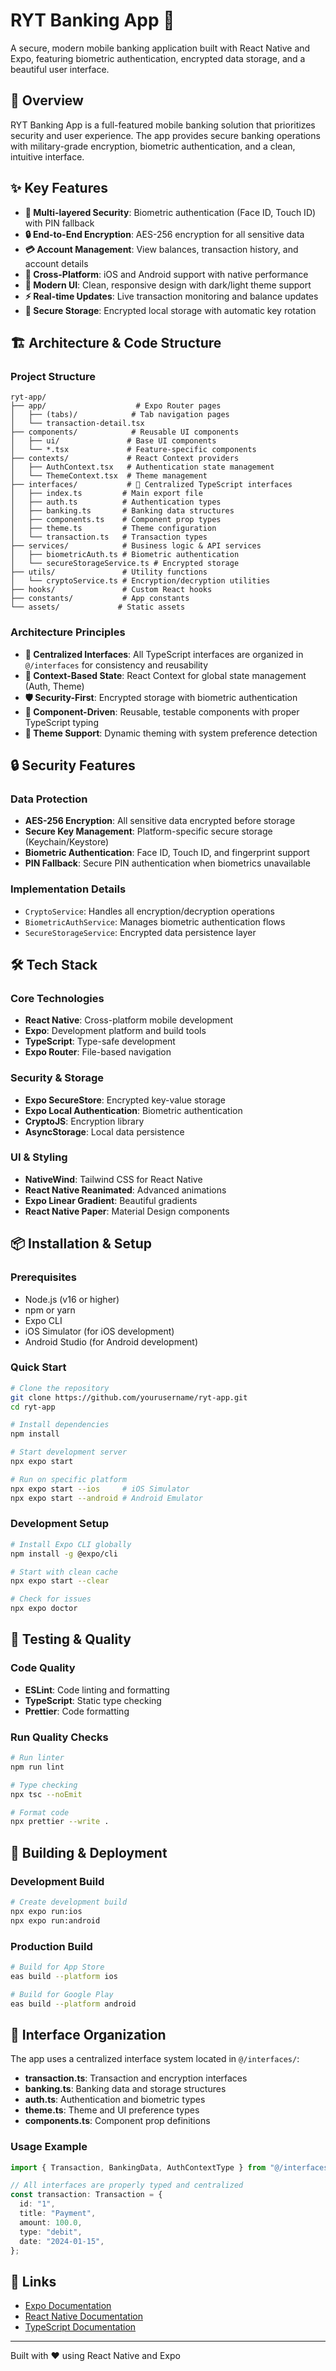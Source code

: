 # RYT Banking App 🏦

A secure, modern mobile banking application built with React Native and Expo, featuring biometric authentication, encrypted data storage, and a beautiful user interface.

## 🚀 Overview

RYT Banking App is a full-featured mobile banking solution that prioritizes security and user experience. The app provides secure banking operations with military-grade encryption, biometric authentication, and a clean, intuitive interface.

## ✨ Key Features

- **🔐 Multi-layered Security**: Biometric authentication (Face ID, Touch ID) with PIN fallback
- **🔒 End-to-End Encryption**: AES-256 encryption for all sensitive data
- **💳 Account Management**: View balances, transaction history, and account details
- **📱 Cross-Platform**: iOS and Android support with native performance
- **🎨 Modern UI**: Clean, responsive design with dark/light theme support
- **⚡ Real-time Updates**: Live transaction monitoring and balance updates
- **🔄 Secure Storage**: Encrypted local storage with automatic key rotation

## 🏗️ Architecture & Code Structure

### Project Structure

```
ryt-app/
├── app/                    # Expo Router pages
│   ├── (tabs)/            # Tab navigation pages
│   └── transaction-detail.tsx
├── components/            # Reusable UI components
│   ├── ui/               # Base UI components
│   └── *.tsx             # Feature-specific components
├── contexts/             # React Context providers
│   ├── AuthContext.tsx   # Authentication state management
│   └── ThemeContext.tsx  # Theme management
├── interfaces/           # 🎯 Centralized TypeScript interfaces
│   ├── index.ts         # Main export file
│   ├── auth.ts          # Authentication types
│   ├── banking.ts       # Banking data structures
│   ├── components.ts    # Component prop types
│   ├── theme.ts         # Theme configuration
│   └── transaction.ts   # Transaction types
├── services/            # Business logic & API services
│   ├── biometricAuth.ts # Biometric authentication
│   └── secureStorageService.ts # Encrypted storage
├── utils/               # Utility functions
│   └── cryptoService.ts # Encryption/decryption utilities
├── hooks/               # Custom React hooks
├── constants/           # App constants
└── assets/             # Static assets
```

### Architecture Principles

- **🎯 Centralized Interfaces**: All TypeScript interfaces are organized in `@/interfaces` for consistency and reusability
- **🔄 Context-Based State**: React Context for global state management (Auth, Theme)
- **🛡️ Security-First**: Encrypted storage with biometric authentication
- **📱 Component-Driven**: Reusable, testable components with proper TypeScript typing
- **🎨 Theme Support**: Dynamic theming with system preference detection

## 🔒 Security Features

### Data Protection

- **AES-256 Encryption**: All sensitive data encrypted before storage
- **Secure Key Management**: Platform-specific secure storage (Keychain/Keystore)
- **Biometric Authentication**: Face ID, Touch ID, and fingerprint support
- **PIN Fallback**: Secure PIN authentication when biometrics unavailable

### Implementation Details

- `CryptoService`: Handles all encryption/decryption operations
- `BiometricAuthService`: Manages biometric authentication flows
- `SecureStorageService`: Encrypted data persistence layer

## 🛠️ Tech Stack

### Core Technologies

- **React Native**: Cross-platform mobile development
- **Expo**: Development platform and build tools
- **TypeScript**: Type-safe development
- **Expo Router**: File-based navigation

### Security & Storage

- **Expo SecureStore**: Encrypted key-value storage
- **Expo Local Authentication**: Biometric authentication
- **CryptoJS**: Encryption library
- **AsyncStorage**: Local data persistence

### UI & Styling

- **NativeWind**: Tailwind CSS for React Native
- **React Native Reanimated**: Advanced animations
- **Expo Linear Gradient**: Beautiful gradients
- **React Native Paper**: Material Design components

## 📦 Installation & Setup

### Prerequisites

- Node.js (v16 or higher)
- npm or yarn
- Expo CLI
- iOS Simulator (for iOS development)
- Android Studio (for Android development)

### Quick Start

```bash
# Clone the repository
git clone https://github.com/yourusername/ryt-app.git
cd ryt-app

# Install dependencies
npm install

# Start development server
npx expo start

# Run on specific platform
npx expo start --ios     # iOS Simulator
npx expo start --android # Android Emulator
```

### Development Setup

```bash
# Install Expo CLI globally
npm install -g @expo/cli

# Start with clean cache
npx expo start --clear

# Check for issues
npx expo doctor
```

## 🧪 Testing & Quality

### Code Quality

- **ESLint**: Code linting and formatting
- **TypeScript**: Static type checking
- **Prettier**: Code formatting

### Run Quality Checks

```bash
# Run linter
npm run lint

# Type checking
npx tsc --noEmit

# Format code
npx prettier --write .
```

## 🚀 Building & Deployment

### Development Build

```bash
# Create development build
npx expo run:ios
npx expo run:android
```

### Production Build

```bash
# Build for App Store
eas build --platform ios

# Build for Google Play
eas build --platform android
```

## 📁 Interface Organization

The app uses a centralized interface system located in `@/interfaces/`:

- **transaction.ts**: Transaction and encryption interfaces
- **banking.ts**: Banking data and storage structures
- **auth.ts**: Authentication and biometric types
- **theme.ts**: Theme and UI preference types
- **components.ts**: Component prop definitions

### Usage Example

```typescript
import { Transaction, BankingData, AuthContextType } from "@/interfaces";

// All interfaces are properly typed and centralized
const transaction: Transaction = {
  id: "1",
  title: "Payment",
  amount: 100.0,
  type: "debit",
  date: "2024-01-15",
};
```

## 🔗 Links

- [Expo Documentation](https://docs.expo.dev/)
- [React Native Documentation](https://reactnative.dev/)
- [TypeScript Documentation](https://www.typescriptlang.org/)

---

Built with ❤️ using React Native and Expo
